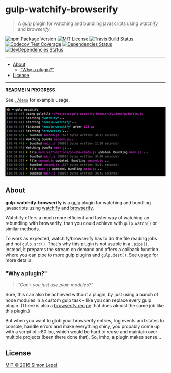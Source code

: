 gulp-watchify-browserify
========================

> A *gulp* plugin for watching and bundling javascripts using *watchify* and *browserify*.

[![npm Package Version](https://img.shields.io/npm/v/gulp-watchify-browserify.svg?style=flat-square)](https://www.npmjs.com/package/gulp-watchify-browserify)
[![MIT License](http://img.shields.io/:license-mit-blue.svg?style=flat-square)](http://simbo.mit-license.org)
[![Travis Build Status](https://img.shields.io/travis/simbo/gulp-watchify-browserify/master.svg?style=flat-square)](https://travis-ci.org/simbo/gulp-watchify-browserify)
[![Codecov Test Coverage](https://img.shields.io/codecov/c/github/simbo/gulp-watchify-browserify.svg?style=flat-square)](https://codecov.io/github/simbo/gulp-watchify-browserify)
[![Dependencies Status](https://img.shields.io/david/simbo/gulp-watchify-browserify.svg?style=flat-square&label=deps)](https://david-dm.org/simbo/gulp-watchify-browserify)
[![devDependencies Status](https://img.shields.io/david/dev/simbo/gulp-watchify-browserify.svg?style=flat-square&label=devDeps)](https://david-dm.org/simbo/gulp-watchify-browserify#info=devDependencies)

---

<!-- MarkdownTOC -->

- [About](#about)
  - ["Why a plugin?"](#why-a-plugin)
- [License](#license)

<!-- /MarkdownTOC -->

---

**README IN PROGRESS**

See [`./demo`](https://github.com/simbo/gulp-watchify-browserify/tree/master/demo) for example usage.


[![gulp watchify browserify](screenshot.png)](https://www.npmjs.com/package/gulp-watchify-browserify)

## About

**gulp-watchify-browserify** is a [gulp](http://gulpjs.com/) plugin for watching
and bundling javascripts using [watchify](https://github.com/substack/watchify)
and [browserify](https://github.com/substack/node-browserify).

Watchify offers a much more efficient and faster way of watching an rebundling
with browserify, than you could achieve with `gulp.watch()` or similar methods.

To work as expected, watchify/browserify has to do the file reading jobs and not
`gulp.src()`. That's why this plugin is not usable in a `.pipe()`. Instead, it
prepares the stream on demand and offers a callback function where you can pipe
to more gulp plugins and `gulp.dest()`. See [usage](#usage) for more details.


### "Why a plugin?"

> *"Can't you just use plain modules?"*

Sure, this can also be achieved without a plugin, by just using a bunch of node
modules in a custom gulp task – like you can replace every gulp plugin.
(There is also a 
[browserify recipe](https://github.com/gulpjs/gulp/blob/master/docs/recipes/fast-browserify-builds-with-watchify.md)
that does almost the same job like this plugin.)

But when you want to glob your browserify entries, log events and states to 
console, handle errors and make everything shiny, you propably come up with a
script of ~80 loc, which would be hard to reuse and maintain over multiple
projects (been there done that). So, imho, a plugin makes sense…


## License

[MIT &copy; 2016 Simon Lepel](http://simbo.mit-license.org/)
